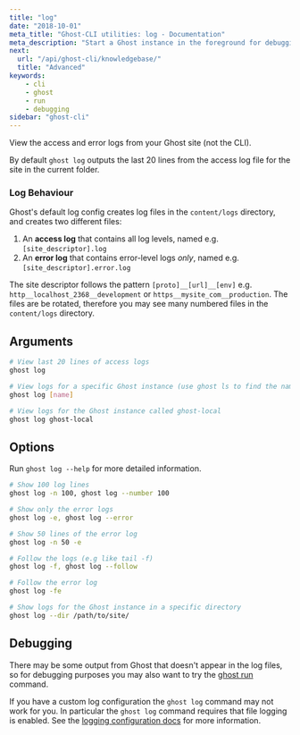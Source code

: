 ```yaml
---
title: "log"
date: "2018-10-01"
meta_title: "Ghost-CLI utilities: log - Documentation"
meta_description: "Start a Ghost instance in the foreground for debugging"
next:
  url: "/api/ghost-cli/knowledgebase/"
  title: "Advanced"
keywords:
    - cli
    - ghost
    - run
    - debugging
sidebar: "ghost-cli"
---
```


View the access and error logs from your Ghost site (not the CLI).

By default `ghost log` outputs the last 20 lines from the access log file for the site in the current folder. 

### Log Behaviour

Ghost's default log config creates log files in the `content/logs` directory, and creates two different files:

1. An **access log** that contains all log levels, named e.g. `[site_descriptor].log` 
2. An **error log** that contains error-level logs _only_, named e.g. `[site_descriptor].error.log` 

The site descriptor follows the pattern `[proto]__[url]__[env]` e.g. `http__localhost_2368__development` or `https__mysite_com__production`. The files are be rotated, therefore you may see many numbered files in the `content/logs` directory.


## Arguments

```bash
# View last 20 lines of access logs
ghost log

# View logs for a specific Ghost instance (use ghost ls to find the name)
ghost log [name]

# View logs for the Ghost instance called ghost-local
ghost log ghost-local
```

## Options

Run `ghost log --help` for more detailed information.

```bash
# Show 100 log lines
ghost log -n 100, ghost log --number 100

# Show only the error logs
ghost log -e, ghost log --error

# Show 50 lines of the error log
ghost log -n 50 -e

# Follow the logs (e.g like tail -f)
ghost log -f, ghost log --follow

# Follow the error log
ghost log -fe

# Show logs for the Ghost instance in a specific directory
ghost log --dir /path/to/site/

```

## Debugging 

There may be some output from Ghost that doesn't appear in the log files, so for debugging purposes you may also want to try the [ghost run](/api/ghost-cli/run) command.

If you have a custom log configuration the `ghost log` command may not work for you. In particular the `ghost log` command requires that file logging is enabled. See the [logging configuration docs](/concepts/config/#logging) for more information. 
